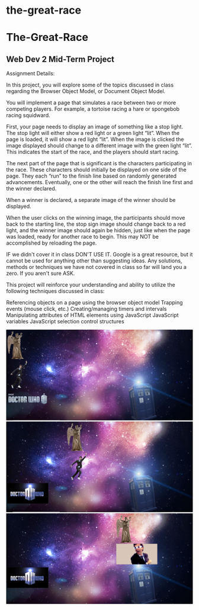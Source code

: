 # the-great-race

# The-Great-Race
## Web Dev 2 Mid-Term Project

Assignment Details:

In this project, you will explore some of the topics discussed in class regarding the Browser Object Model, or Document Object Model.

You will implement a page that simulates a race between two or more competing players. For example, a tortoise racing a hare or spongebob racing squidward.

First, your page needs to display an image of something like a stop light. The stop light will either show a red light or a green light “lit”. When the page is loaded, it will show a red light “lit”. When the image is clicked the image displayed should change to a different image with the green light “lit”.  This indicates the start of the race, and the players should start racing.

The next part of the page that is significant is the characters participating in the race. These characters should initially be displayed on one side of the page. They each “run” to the finish line based on randomly generated advancements. Eventually, one or the other will reach the finish line first and the winner declared.

When a winner is declared, a separate image of the winner should be displayed.

When the user clicks on the winning image, the participants should move back to the starting line, the stop sign image should change back to a red light, and the winner image should again be hidden, just like when the page was loaded, ready for another race to begin. This may NOT be accomplished by reloading the page.

IF we didn't cover it in class DON'T USE IT. Google is a great resource, but it cannot be used for anything other than suggesting ideas. Any solutions, methods or techniques we have not covered in class so far will land you a zero. If you aren't sure ASK.

This project will reinforce your understanding and ability to utilize the following techniques discussed in class:

Referencing objects on a page using the browser object model
Trapping events (mouse click, etc.)
Creating/managing timers and intervals
Manipulating attributes of HTML elements using JavaScript
JavaScript variables
JavaScript selection control structures

![alt text](startingLine.JPG) 
![alt text](midRace.JPG) 
![alt text](winner.JPG) 


